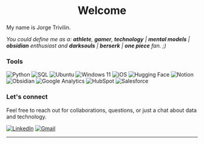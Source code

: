 <h1 align='center'>Welcome</h1>

My name is Jorge Trivilin. 

*You could define me as a: **athlete**, **gamer**, **technology** | **mental models** | **obsidian** enthusiast and **darksouls** | **berserk** | **one piece** fan. ;)*

### Tools

![Python](https://img.shields.io/badge/-Python-3776AB?style=flat&logo=Python&logoColor=white)
![SQL](https://img.shields.io/badge/-SQL-4479A1?style=flat&logo=MySQL&logoColor=white)
![Ubuntu](https://img.shields.io/badge/-Ubuntu-E95420?style=flat&logo=Ubuntu&logoColor=white)
![Windows 11](https://img.shields.io/badge/-Windows_11-0078D6?style=flat&logo=Windows&logoColor=white)
![iOS](https://img.shields.io/badge/-iOS-000000?style=flat&logo=iOS&logoColor=white)
![Hugging Face](https://img.shields.io/badge/-Hugging_Face-FFEF00?style=flat&logoColor=white)
![Notion](https://img.shields.io/badge/-Notion-000000?style=flat&logo=Notion&logoColor=white)
![Obsidian](https://img.shields.io/badge/-Obsidian-483D8B?style=flat&logo=Obsidian&logoColor=white)
![Google Analytics](https://img.shields.io/badge/-Google_Analytics-E37400?style=flat&logo=Google-Analytics&logoColor=white)
![HubSpot](https://img.shields.io/badge/-HubSpot-FF7A59?style=flat&logo=HubSpot&logoColor=white)
![Salesforce](https://img.shields.io/badge/-Salesforce-00A1E0?style=flat&logo=Salesforce&logoColor=white)


### Let's connect

Feel free to reach out for collaborations, questions, or just a chat about data and technology.

[![LinkedIn](https://img.shields.io/badge/-LinkedIn-0077B5?style=flat&logo=LinkedIn&logoColor=white)](https://www.linkedin.com/in/jorgetrivilin)
[![Gmail](https://img.shields.io/badge/-Gmail-D14836?style=flat&logo=Gmail&logoColor=white)](mailto:jorge.trivilin@gmail.com)


---
